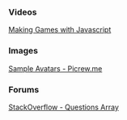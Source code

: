 ### Videos
[Making Games with Javascript](https://www.youtube.com/watch?v=kayFBMl06q8)

### Images
[Sample Avatars - Picrew.me](https://picrew.me/image_maker/292968)

### Forums
[StackOverflow - Questions Array](https://stackoverflow.com/questions/26904763/making-a-quiz-with-javascript-getting-array-values-from-and-object)